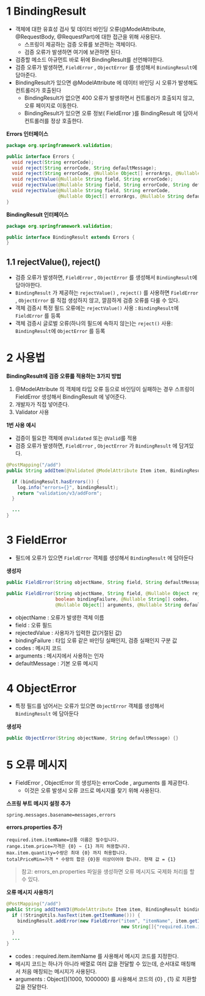 # 1 BindingResult

* 객체에 대한 유효성 검사 및 데이터 바인딩 오류(@ModelAttribute, @RequestBody, @RequestPart)에 대한 접근을 위해 사용된다.
  * 스프링이 제공하는 검증 오류를 보관하는 객체이다. 
  * 검증 오류가 발생하면 여기에 보관하면 된다.
* 검증할 메소드 아규먼트 바로 뒤에 BindingResult를 선언해야한다.
* 검증 오류가 발생하면, `FieldError` , `ObjectError` 를 생성해서 `BindingResult`에 담아준다.
* BindingResult가 있으면 @ModelAttribute 에 데이터 바인딩 시 오류가 발생해도 컨트롤러가 호출된다
  * BindingResult가 없으면 400 오류가 발생하면서 컨트롤러가 호출되지 않고, 오류 페이지로 이동한다.
  * BindingResult가 있으면 오류 정보( FieldError )를 BindingResult 에 담아서 컨트롤러를 정상 호출한다.



**Errors 인터페이스**

```java
package org.springframework.validation;

public interface Errors {
  void reject(String errorCode);
  void reject(String errorCode, String defaultMessage);
  void reject(String errorCode, @Nullable Object[] errorArgs, @Nullable String defaultMessage);
  void rejectValue(@Nullable String field, String errorCode);
  void rejectValue(@Nullable String field, String errorCode, String defaultMessage);
  void rejectValue(@Nullable String field, String errorCode,
                   @Nullable Object[] errorArgs, @Nullable String defaultMessage);
}
```



**BindingResult 인터페이스**

```java
package org.springframework.validation;

public interface BindingResult extends Errors {
}
```



## 1.1 rejectValue(), reject()

* 검증 오류가 발생하면, `FieldError` , `ObjectError` 를 생성해서 `BindingResult`에 담아야한다.
* `BindingResult` 가 제공하는 `rejectValue()` , `reject()` 를 사용하면 `FieldError` , `ObjectError` 를 직접 생성하지 않고, 깔끔하게 검증 오류를 다룰 수 있다.
* 객체 검증시 특정 필드 오류에는 `rejectValue()` 사용 : `BindingResult`에 `FieldError` 를 등록
* 객체 검증시 글로벌 오류(하나의 필드에 속하지 않는)는 `reject()` 사용: `BindingResult`에 `ObjectError` 를 등록



# 2 사용법

**BindingResult에 검증 오류를 적용하는 3가지 방법**

1. @ModelAttribute 의 객체에 타입 오류 등으로 바인딩이 실패하는 경우 스프링이 FieldError 생성해서 BindingResult 에 넣어준다.
2. 개발자가 직접 넣어준다.
3. Validator 사용



**1번 사용 예시**

* 검증이 필요한 객체에 `@Validated` 또는 `@Valid`를 적용
* 검증 오류가 발생하면, `FieldError` , `ObjectError` 가 `BindingResult` 에 담겨있다.

```java
@PostMapping("/add")
public String addItem(@Validated @ModelAttribute Item item, BindingResult bindingResult) {

  if (bindingResult.hasErrors()) {
    log.info("errors={}", bindingResult);
    return "validation/v3/addForm";
  }

  ...
}
```



# 3 FieldError

* 필드에 오류가 있으면 `FieldError` 객체를 생성해서 `BindingResult` 에 담아둔다

**생성자**

```java
public FieldError(String objectName, String field, String defaultMessage);

public FieldError(String objectName, String field, @Nullable Object rejectedValue, 
                  boolean bindingFailure, @Nullable String[] codes, 
                  @Nullable Object[] arguments, @Nullable String defaultMessage)
```

* objectName : 오류가 발생한 객체 이름
* field : 오류 필드
* rejectedValue : 사용자가 입력한 값(거절된 값)
* bindingFailure : 타입 오류 같은 바인딩 실패인지, 검증 실패인지 구분 값 
* codes : 메시지 코드
* arguments : 메시지에서 사용하는 인자
* defaultMessage : 기본 오류 메시지



# 4 ObjectError

* 특정 필드를 넘어서는 오류가 있으면 `ObjectError` 객체를 생성해서 `BindingResult` 에 담아둔다

**생성자**

```java
public ObjectError(String objectName, String defaultMessage) {}
```



# 5 오류 메시지

* FieldError , ObjectError 의 생성자는 errorCode , arguments 를 제공한다. 
  * 이것은 오류 발생시 오류 코드로 메시지를 찾기 위해 사용된다.



**스프링 부트 메시지 설정 추가**

```properties
spring.messages.basename=messages,errors
```

**errors.properties 추가**

```properties
required.item.itemName=상품 이름은 필수입니다. 
range.item.price=가격은 {0} ~ {1} 까지 허용합니다. 
max.item.quantity=수량은 최대 {0} 까지 허용합니다. 
totalPriceMin=가격 * 수량의 합은 {0}원 이상이어야 합니다. 현재 값 = {1}
```

> 참고: errors_en.properties 파일을 생성하면 오류 메시지도 국제화 처리를 할 수 있다.

**오류 메시지 사용하기**

```java
@PostMapping("/add")
public String addItemV3(@ModelAttribute Item item, BindingResult bindingResult, RedirectAttributes redirectAttributes) {
  if (!StringUtils.hasText(item.getItemName())) {
    bindingResult.addError(new FieldError("item", "itemName", item.getItemName(), false, 
                                          new String[]{"required.item.itemName"}, null, null));
  }
  ...
}
```

* codes : required.item.itemName 를 사용해서 메시지 코드를 지정한다. 
* 메시지 코드는 하나가 아니라 배열로 여러 값을 전달할 수 있는데, 순서대로 매칭해서 처음 매칭되는 메시지가 사용된다.
* arguments : Object[]{1000, 1000000} 를 사용해서 코드의 {0} , {1} 로 치환할 값을 전달한다.